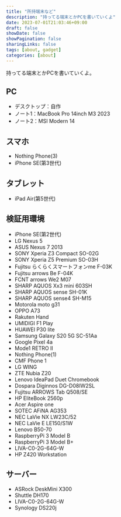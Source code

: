 ```yaml
---
title: "所持端末など"
description: "持ってる端末とかPCを書いていくよ"
date: 2023-07-01T21:03:46+09:00
draft: false
showDate: false
showPagination: false
sharingLinks: false
tags: [about, gadget]
categories: [about]
---
```


持ってる端末とかPCを書いていくよ。

## PC

- デスクトップ：自作
- ノート1：MacBook Pro 14inch M3 2023
- ノート2：MSI Modern 14

## スマホ

- Nothing Phone(3)
- iPhone SE(第3世代)

## タブレット

- iPad Air(第5世代)

## 検証用環境

- iPhone SE(第2世代)
- LG Nexus 5
- ASUS Nexus 7 2013
- SONY Xperia Z3 Compact SO-02G
- SONY Xperia Z5 Premium SO-03H
- Fujitsu らくらくスマートフォンme F-03K
- Fujitsu arrows Be F-04K
- FCNT arrows We2 M07
- SHARP AQUOS Xx3 mini 603SH
- SHARP AQUOS sense SH-01K
- SHARP AQUOS sense4 SH-M15
- Motorola moto g31
- OPPO A73
- Rakuten Hand
- UMIDIGI F1 Play
- HUAWEI P30 lite
- Samsung Galaxy S20 5G SC-51Aa
- Google Pixel 4a
- Mode1 RETRO Ⅱ
- Nothing Phone(1)
- CMF Phone 1
- LG WING
- ZTE Nubia Z20
- Lenovo IdeaPad Duet Chromebook
- Dospara Diginnos DG-D08IW2SL
- Fujitsu ARROWS Tab Q508/SE
- HP EliteBook 2560p
- Acer Aspire one
- SOTEC AFiNA AG353
- NEC LaVie NX LW23C/52
- NEC LaVie E LE150/S1W
- Lenovo B50-70
- RaspberryPi 3 Model B
- RaspberryPi 3 Model B+
- LIVA-C0-2G-64G-W
- HP Z420 Workstation

## サーバー

- ASRock DeskMini X300
- Shuttle DH170
- LIVA-C0-2G-64G-W
- Synology DS220j

